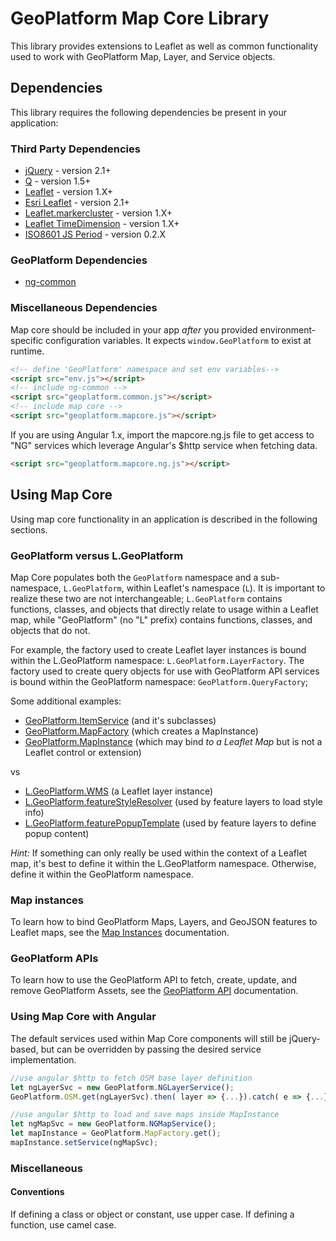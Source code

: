 # GeoPlatform Map Core Library
This library provides extensions to Leaflet as well as common functionality used to
work with GeoPlatform Map, Layer, and Service objects.

## Dependencies
This library requires the following dependencies be present in your application:

### Third Party Dependencies

- [jQuery](https://cdnjs.cloudflare.com/ajax/libs/jquery/2.2.4/jquery.min.js) - version 2.1+
- [Q](https://cdnjs.cloudflare.com/ajax/libs/q.js/1.5.1/q.js) - version 1.5+
- [Leaflet](https://cdnjs.cloudflare.com/ajax/libs/leaflet/1.3.1/leaflet.js) - version 1.X+
- [Esri Leaflet](https://cdnjs.cloudflare.com/ajax/libs/esri-leaflet/2.1.2/esri-leaflet.js) - version 2.1+
- [Leaflet.markercluster](https://cdnjs.cloudflare.com/ajax/libs/leaflet.markercluster/1.3.0/leaflet.markercluster.js) - version 1.X+
- [Leaflet TimeDimension](https://cdn.jsdelivr.net/npm/leaflet-timedimension@1.1.0/dist/leaflet.timedimension.src.js) - version 1.X+
- [ISO8601 JS Period](https://cdn.jsdelivr.net/npm/iso8601-js-period@0.2.1/iso8601.min.js) - version 0.2.X



### GeoPlatform Dependencies
- [ng-common](https://github.com/GeoPlatform/ng-common)


### Miscellaneous Dependencies

Map core should be included in your app _after_ you provided environment-specific
configuration variables. It expects `window.GeoPlatform` to exist at runtime.

```html
<!-- define 'GeoPlatform' namespace and set env variables-->
<script src="env.js"></script>
<!-- include ng-common -->
<script src="geoplatform.common.js"></script>
<!-- include map core -->
<script src="geoplatform.mapcore.js"></script>
```

If you are using Angular 1.x, import the mapcore.ng.js file to get access to
"NG" services which leverage Angular's $http service when fetching data.

```html
<script src="geoplatform.mapcore.ng.js"></script>
```


## Using Map Core
Using map core functionality in an application is described in the following sections.

### GeoPlatform versus L.GeoPlatform
Map Core populates both the `GeoPlatform` namespace and a sub-namespace, `L.GeoPlatform`, within Leaflet's namespace (`L`).  It is important to realize these two are not interchangeable; `L.GeoPlatform` contains functions, classes, and objects that directly
relate to usage within a Leaflet map, while "GeoPlatform" (no "L" prefix) contains
functions, classes, and objects that do not.

For example, the factory used to create Leaflet layer instances is bound within
the L.GeoPlatform namespace: `L.GeoPlatform.LayerFactory`.  The factory used to create
query objects for use with GeoPlatform API services is bound within the GeoPlatform
namespace: `GeoPlatform.QueryFactory`;

Some additional examples:
- [GeoPlatform.ItemService](src/shared/item-service.js) (and it's subclasses)
- [GeoPlatform.MapFactory](src/map/factory.js) (which creates a MapInstance)
- [GeoPlatform.MapInstance](src/map/instance.js) (which may bind _to a Leaflet Map_ but is not a Leaflet control or extension)

vs

- [L.GeoPlatform.WMS](src/layer/L.GeoPlatform.WMS) (a Leaflet layer instance)
- [L.GeoPlatform.featureStyleResolver](src/shared/style-resolver.js) (used by feature layers to load style info)
- [L.GeoPlatform.featurePopupTemplate](src/shared/L.GeoPlatform.PopupTemplate) (used by feature layers to define popup content)

_Hint:_ If something can only really be used within the context of a Leaflet map,
it's best to define it within the L.GeoPlatform namespace. Otherwise, define it
within the GeoPlatform namespace.

### Map instances
To learn how to bind GeoPlatform Maps, Layers, and GeoJSON features to
Leaflet maps, see the [Map Instances](src/map/instance.md) documentation.

### GeoPlatform APIs
To learn how to use the GeoPlatform API to fetch, create, update, and remove
GeoPlatform Assets, see the [GeoPlatform API](api.md) documentation.

### Using Map Core with Angular
The default services used within Map Core components will still be jQuery-based,
but can be overridden by passing the desired service implementation.

```javascript
//use angular $http to fetch OSM base layer definition
let ngLayerSvc = new GeoPlatform.NGLayerService();
GeoPlatform.OSM.get(ngLayerSvc).then( layer => {...}).catch( e => {...});
```

```javascript
//use angular $http to load and save maps inside MapInstance
let ngMapSvc = new GeoPlatform.NGMapService();
let mapInstance = GeoPlatform.MapFactory.get();
mapInstance.setService(ngMapSvc);
```

### Miscellaneous

#### Conventions
If defining a class or object or constant, use upper case. If defining a function,
use camel case.
